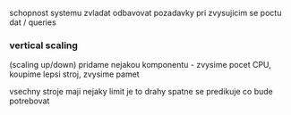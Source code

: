 schopnost systemu zvladat odbavovat pozadavky pri zvysujicim se poctu dat / queries

### vertical scaling
(scaling up/down)
pridame nejakou komponentu - zvysime pocet CPU, koupime lepsi stroj, zvysime pamet

vsechny stroje maji nejaky limit
je to drahy
spatne se predikuje co bude potrebovat